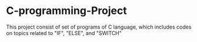 # C-programming-Project
This project consist of set of programs of C language, which includes codes on topics related to "IF", "ELSE", and "SWITCH"
